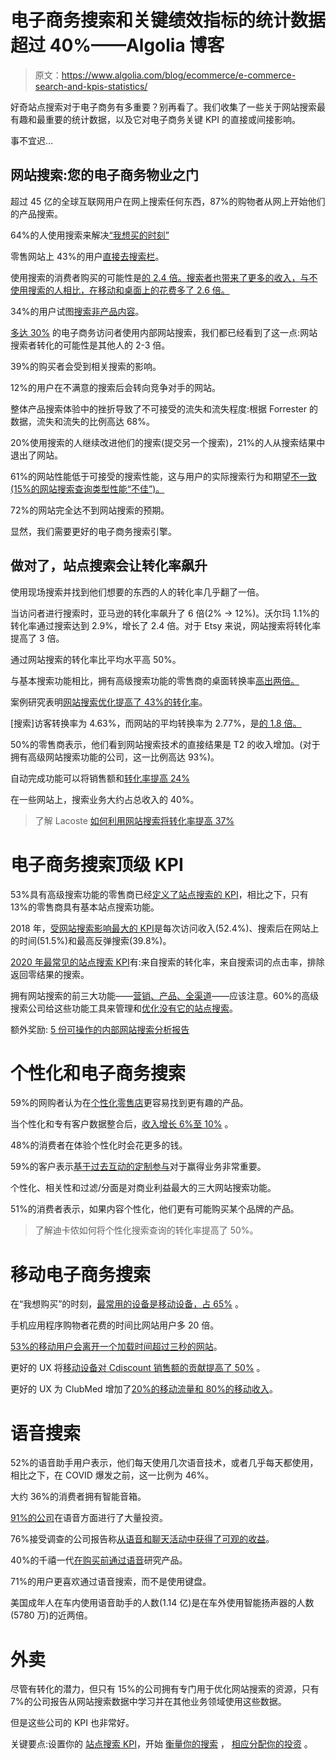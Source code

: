 # 电子商务搜索和关键绩效指标的统计数据超过 40%——Algolia 博客

> 原文：<https://www.algolia.com/blog/ecommerce/e-commerce-search-and-kpis-statistics/>

好奇站点搜索对于电子商务有多重要？别再看了。我们收集了一些关于网站搜索最有趣和最重要的统计数据，以及它对电子商务关键 KPI 的直接或间接影响。

事不宜迟…

## [](#site-search-the-door-to-your-e-commerce-property)网站搜索:您的电子商务物业之门

超过 45 亿的全球互联网用户在网上搜索任何东西，87%的购物者从网上开始他们的产品搜索。

64%的人使用搜索来解决[“我想买的时刻”](https://www.thinkwithgoogle.com/marketing-resources/micro-moments/meet-needs-i-want-to-buy-moments/)

零售网站上 43%的用户[直接去搜索栏](https://www.forrester.com/report/MustHave+eCommerce+Features/-/E-RES89561)。

使用搜索的消费者购买的可能性是[的 2.4 倍。搜索者也带来了更多的收入，](https://www.demandware.com/blog/shopper-experience/search-gets-smarter-with-einstein-search-for-commerce)[与不使用搜索的人相比，在移动和桌面上的花费多了 2.6 倍。](https://www.demandware.com/blog/shopper-experience/search-gets-smarter-with-einstein-search-for-commerce)

34%的用户试图[搜索非产品内容](https://baymard.com/blog/support-non-product-search)。

[多达 30%](https://econsultancy.com/site-search-for-e-commerce-13-best-practice-tips/#i.e6bb0iahterern) 的电子商务访问者使用内部网站搜索，我们都已经看到了这一点:网站搜索者转化的可能性是其他人的 2-3 倍。

39%的购买者会受到相关搜索的影响。

12%的用户在不满意的搜索后会转向竞争对手的网站。

整体产品搜索体验中的挫折导致了不可接受的流失和流失程度:根据 Forrester 的数据，流失和流失的比例高达 68%。

20%使用搜索的人继续改进他们的搜索(提交另一个搜索)，21%的人从搜索结果中退出了网站。

61%的网站性能低于可接受的搜索性能，这与用户的实际搜索行为和期望[不一致(15%的网站搜索查询类型性能“不佳”)。](https://baymard.com/blog/ecommerce-search-query-types)

72%的网站完全达不到网站搜索的预期。

显然，我们需要更好的电子商务搜索引擎。

## [](#when-done-right-site-search-makes-conversion-rates-soar)做对了，站点搜索会让转化率飙升

使用现场搜索并找到他们想要的东西的人的转化率几乎翻了一倍。

当访问者进行搜索时，亚马逊的转化率飙升了 6 倍(2% → 12%)。沃尔玛 1.1%的转化率通过搜索达到 2.9%，增长了 2.4 倍。对于 Etsy 来说，网站搜索将转化率提高了 3 倍。

通过网站搜索的转化率比平均水平高 50%。

与基本搜索功能相比，拥有高级搜索功能的零售商的桌面转换率[高出两倍。](https://resources.algolia.com/home/site-search-high-converting-investment-when-done-right)

案例研究表明[网站搜索优化提高了 43%的转化率](https://cxl.com/blog/convert-visitors-improving-internal-site-search/#:~:text=According%20to%20Econsultancy%2C%20up%20to,average%20non%E2%80%93site%20search%20visitor.)。

[搜索]访客转换率为 4.63%，而网站的平均转换率为 2.77%，是[的 1.8 倍。](https://econsultancy.com/four-reasons-why-site-search-is-vital-for-online-retailers/)

50%的零售商表示，他们看到网站搜索技术的直接结果是 T2 的收入增加。(对于拥有高级网站搜索功能的公司，这一比例高达 93%)。

自动完成功能可以将销售额和[转化率提高 24%](https://www.nachoanalytics.com/blog/search-autocomplete-boost-conversions/)

在一些网站上，搜索业务大约占总收入的 40%。

> 了解 Lacoste [如何利用网站搜索将转化率提高 37%](https://resources.algolia.com/customer-stories-repo/lacoste-en)

# [](#top-kpis-for-e-commerce-search)电子商务搜索顶级 KPI

53%具有高级搜索功能的零售商已经[定义了站点搜索的 KPI](https://resources.algolia.com/home/site-search-high-converting-investment-when-done-right)，相比之下，只有 13%的零售商具有基本站点搜索功能。

2018 年，[受网站搜索影响最大的 KPI](https://blog.algolia.com/e-commerce-2019-tips/)是每次访问收入(52.4%)、搜索后在网站上的时间(51.5%)和最高反弹搜索(39.8%)。

[2020 年最常见的站点搜索 KPI](https://resources.algolia.com/home/site-search-high-converting-investment-when-done-right)有:来自搜索的转化率，来自搜索词的点击率，排除返回零结果的搜索。

拥有网站搜索的前三大功能——[营销、产品、全渠道](https://resources.algolia.com/reports-2/internet-retailer-survey-kpis-site-search)——应该注意。60%的高级搜索公司给这些功能工具来管理和[优化没有它的站点搜索](https://blog.algolia.com/2020-survey-site-search-kpis/)。

额外奖励: [5 份可操作的内部网站搜索分析报告](https://moz.com/blog/5-actionable-analytics-reports-for-internal-site-search)

# [](#personalization-and-e-commerce-search)个性化和电子商务搜索

59%的网购者认为在[个性化零售店](https://www.invespcro.com/blog/online-shopping-personalization/)更容易找到更有趣的产品。

当个性化和专有客户数据整合后，[收入增长 6%至 10%](https://www.bcg.com/en-us/publications/2017/retail-marketing-sales-profiting-personalization.aspx#9-11110-1) 。

48%的消费者在体验个性化时会花更多的钱。

59%的客户表示[基于过去互动的定制参与](https://www.salesforce.com/research/customer-expectations/)对于赢得业务非常重要。

个性化、相关性和过滤/分面是对商业利益最大的三大网站搜索功能。

51%的消费者表示，如果内容个性化，他们更有可能购买某个品牌的产品。

> 了解迪卡侬如何将个性化搜索查询的转化率提高了 50%。

# [](#mobile-e-commerce-search)移动电子商务搜索

在“我想购买”的时刻，[最常用的设备是移动设备，占 65%](https://www.thinkwithgoogle.com/marketing-resources/micro-moments/meet-needs-i-want-to-buy-moments/) 。

手机应用程序购物者花费的时间比网站用户多 20 倍。

[53%的移动用户会离开一个加载时间超过三秒的网站](https://www.thinkwithgoogle.com/marketing-resources/data-measurement/mobile-page-speed-new-industry-benchmarks/)。

更好的 UX 将[移动设备对 Cdiscount 销售额的贡献提高了 50%](https://www.thinkwithgoogle.com/intl/fr-fr/inspirations/success-stories/cdiscount-optimise-ux-mobile-et-augmente-de-50-la-part-de-ses-ventes-mobiles/) 。

更好的 UX 为 ClubMed 增加了[20%的移动流量和 80%的移动收入](https://slack-redir.net/link?url=https%3A%2F%2Fwww.thinkwithgoogle.com%2Fintl%2Ffr-fr%2Finspirations%2Fsuccess-stories%2Fclub-med-ux-optimisee-et-revenus-mobiles-boostes%2F)。

# [](#voice-search)语音搜索

52%的语音助手用户表示，他们每天使用几次语音技术，或者几乎每天都使用，相比之下，在 COVID 爆发之前，这一比例为 46%。

大约 36%的消费者拥有智能音箱。

[91%的公司](https://theblog.adobe.com/91-of-brands-are-investing-in-voice-how-to-make-it-work/)在语音方面进行了大量投资。

76%接受调查的公司报告称[从语音和聊天活动中获得了可观的收益](https://www.capgemini.com/us-en/news/smart-talk-how-organizations-and-consumers-are-embracing-voice-and-chat-assistants/)。

40%的千禧一代[在购买前通过语音](https://www.salesforce.com/blog/2017/09/salesforce-2017-connected-shoppers-report.html)研究产品。

71%的用户更喜欢通过语音搜索，而不是使用键盘。

美国成年人在车内使用语音助手的人数(1.14 亿)是在车外使用智能扬声器的人数(5780 万)的近两倍。

# [](#the-takeaway)外卖

尽管有转化的潜力，但只有 15%的公司拥有专门用于优化网站搜索的资源，只有 7%的公司报告从网站搜索数据中学习并在其他业务领域使用这些数据。

但是这些公司的 KPI 也非常好。

关键要点:设置你的 [站点搜索 KPI](https://resources.algolia.com/reports-2/internet-retailer-survey-kpis-site-search)，开始 [衡量你的搜索](https://blog.algolia.com/internal-site-search-analysis/) ， [相应分配你的投资](https://resources.algolia.com/home/site-search-high-converting-investment-when-done-right) 。